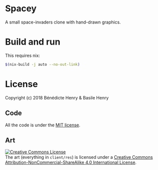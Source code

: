 # Spacey

A small space-invaders clone with hand-drawn graphics.

# Build and run

This requires nix:

```sh
$(nix-build -j auto --no-out-link)
```

# License

Copyright (c) 2018 Bénédicte Henry & Basile Henry

## Code

All the code is under the [MIT license](LICENSE).

## Art

<a rel="license" href="http://creativecommons.org/licenses/by-nc-sa/4.0/"><img alt="Creative Commons License" style="border-width:0" src="https://i.creativecommons.org/l/by-nc-sa/4.0/88x31.png" /></a><br />The art (everything in `client/res`) is licensed under a <a rel="license" href="http://creativecommons.org/licenses/by-nc-sa/4.0/">Creative Commons Attribution-NonCommercial-ShareAlike 4.0 International License</a>.
